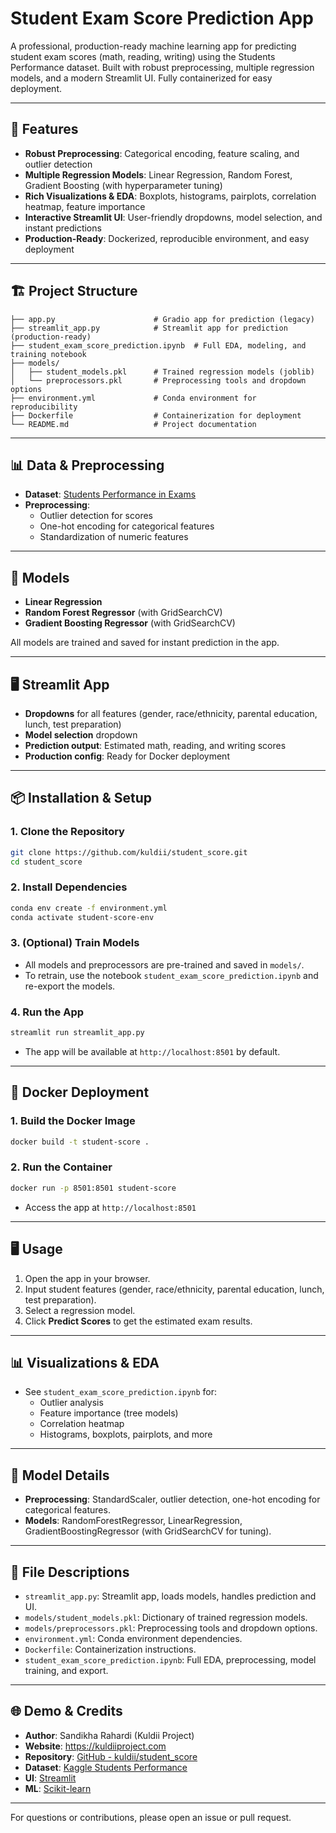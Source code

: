 # Student Exam Score Prediction App

A professional, production-ready machine learning app for predicting student exam scores (math, reading, writing) using the Students Performance dataset. Built with robust preprocessing, multiple regression models, and a modern Streamlit UI. Fully containerized for easy deployment.

---

## 🚀 Features

- **Robust Preprocessing**: Categorical encoding, feature scaling, and outlier detection
- **Multiple Regression Models**: Linear Regression, Random Forest, Gradient Boosting (with hyperparameter tuning)
- **Rich Visualizations & EDA**: Boxplots, histograms, pairplots, correlation heatmap, feature importance
- **Interactive Streamlit UI**: User-friendly dropdowns, model selection, and instant predictions
- **Production-Ready**: Dockerized, reproducible environment, and easy deployment

---

## 🏗️ Project Structure

```
├── app.py                      # Gradio app for prediction (legacy)
├── streamlit_app.py            # Streamlit app for prediction (production-ready)
├── student_exam_score_prediction.ipynb  # Full EDA, modeling, and training notebook
├── models/
│   ├── student_models.pkl      # Trained regression models (joblib)
│   └── preprocessors.pkl       # Preprocessing tools and dropdown options
├── environment.yml             # Conda environment for reproducibility
├── Dockerfile                  # Containerization for deployment
└── README.md                   # Project documentation
```

---

## 📊 Data & Preprocessing

- **Dataset**: [Students Performance in Exams](https://www.kaggle.com/datasets/spscientist/students-performance-in-exams/data)
- **Preprocessing**:
  - Outlier detection for scores
  - One-hot encoding for categorical features
  - Standardization of numeric features

---

## 🧠 Models

- **Linear Regression**
- **Random Forest Regressor** (with GridSearchCV)
- **Gradient Boosting Regressor** (with GridSearchCV)

All models are trained and saved for instant prediction in the app.

---

## 🖥️ Streamlit App

- **Dropdowns** for all features (gender, race/ethnicity, parental education, lunch, test preparation)
- **Model selection** dropdown
- **Prediction output**: Estimated math, reading, and writing scores
- **Production config**: Ready for Docker deployment

---

## 📦 Installation & Setup

### 1. Clone the Repository
```bash
git clone https://github.com/kuldii/student_score.git
cd student_score
```

### 2. Install Dependencies
```bash
conda env create -f environment.yml
conda activate student-score-env
```

### 3. (Optional) Train Models
- All models and preprocessors are pre-trained and saved in `models/`.
- To retrain, use the notebook `student_exam_score_prediction.ipynb` and re-export the models.

### 4. Run the App
```bash
streamlit run streamlit_app.py
```
- The app will be available at `http://localhost:8501` by default.

---

## 🐳 Docker Deployment

### 1. Build the Docker Image
```bash
docker build -t student-score .
```

### 2. Run the Container
```bash
docker run -p 8501:8501 student-score
```
- Access the app at `http://localhost:8501`

---

## 🖥️ Usage

1. Open the app in your browser.
2. Input student features (gender, race/ethnicity, parental education, lunch, test preparation).
3. Select a regression model.
4. Click **Predict Scores** to get the estimated exam results.

---

## 📊 Visualizations & EDA
- See `student_exam_score_prediction.ipynb` for:
  - Outlier analysis
  - Feature importance (tree models)
  - Correlation heatmap
  - Histograms, boxplots, pairplots, and more

---

## 📝 Model Details
- **Preprocessing**: StandardScaler, outlier detection, one-hot encoding for categorical features.
- **Models**: RandomForestRegressor, LinearRegression, GradientBoostingRegressor (with GridSearchCV for tuning).

---

## 📁 File Descriptions
- `streamlit_app.py`: Streamlit app, loads models, handles prediction and UI.
- `models/student_models.pkl`: Dictionary of trained regression models.
- `models/preprocessors.pkl`: Preprocessing tools and dropdown options.
- `environment.yml`: Conda environment dependencies.
- `Dockerfile`: Containerization instructions.
- `student_exam_score_prediction.ipynb`: Full EDA, preprocessing, model training, and export.

---

## 🌐 Demo & Credits
- **Author**: Sandikha Rahardi (Kuldii Project)
- **Website**: https://kuldiiproject.com
- **Repository**: [GitHub - kuldii/student_score](https://github.com/kuldii/student_score)
- **Dataset**: [Kaggle Students Performance](https://www.kaggle.com/datasets/spscientist/students-performance-in-exams/data)
- **UI**: [Streamlit](https://streamlit.io/)
- **ML**: [Scikit-learn](https://scikit-learn.org/)

---

For questions or contributions, please open an issue or pull request.
